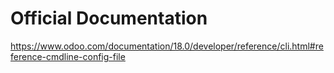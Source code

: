 # Official Documentation
https://www.odoo.com/documentation/18.0/developer/reference/cli.html#reference-cmdline-config-file
